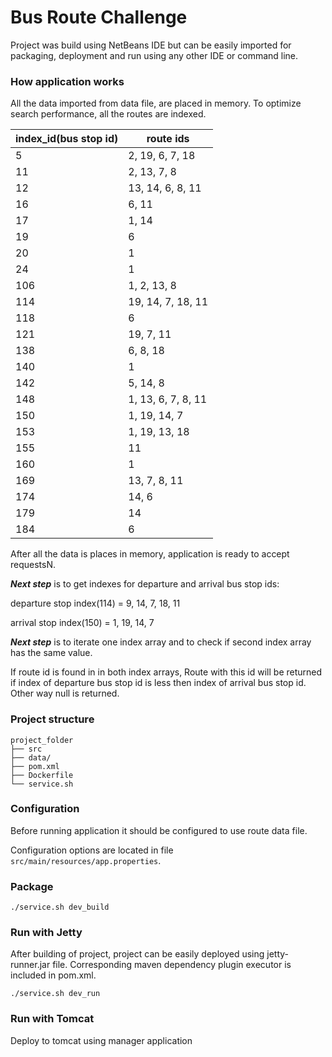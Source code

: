 # Bus Route Challenge

Project was build using NetBeans IDE but can be easily imported for packaging,
deployment and run using any other IDE or command line. 

### How application works

All the data imported from data file, are placed in memory. To optimize search 
performance, all the routes are indexed.

|index_id(bus stop id)|route ids         |
|---------------------|------------------|
|5					  |2, 19, 6, 7, 18   |
|11					  |2, 13, 7, 8       |
|12					  |13, 14, 6, 8, 11  |
|16					  |6, 11             |
|17					  |1, 14             |
|19					  |6                 |
|20					  |1                 |
|24					  |1                 |
|106				  |1, 2, 13, 8       |
|114				  |19, 14, 7, 18, 11 |
|118				  |6                 |
|121				  |19, 7, 11         |
|138				  |6, 8, 18          |
|140				  |1                 |
|142				  |5, 14, 8          |
|148				  |1, 13, 6, 7, 8, 11|
|150				  |1, 19, 14, 7      |
|153				  |1, 19, 13, 18     |
|155				  |11                |
|160				  |1                 |
|169				  |13, 7, 8, 11      |
|174				  |14, 6             |
|179				  |14                |
|184				  |6                 |

After all the data is places in memory, application is ready to accept requestsN.

***Next step*** is to get indexes for departure and arrival bus stop ids:

departure stop index(114) = 9, 14, 7, 18, 11

arrival stop index(150) = 1, 19, 14, 7

***Next step*** is to iterate one index array and to check if second index array
 has the same value.

If route id is found in in both index arrays, Route with this id will be 
returned if index of departure bus stop id is less then index of arrival bus 
stop id. Other way null is returned. 

### Project structure

```
project_folder
├── src
├── data/
├── pom.xml
├── Dockerfile
└── service.sh
```

### Configuration

Before running application it should be configured to use route data file.

Configuration options are located in file `src/main/resources/app.properties`.

### Package

`./service.sh dev_build`

### Run with Jetty

After building of project, project can be easily deployed using jetty-runner.jar
file. Corresponding maven dependency plugin executor is included in pom.xml.

`./service.sh dev_run`

### Run with Tomcat

Deploy to tomcat using manager application